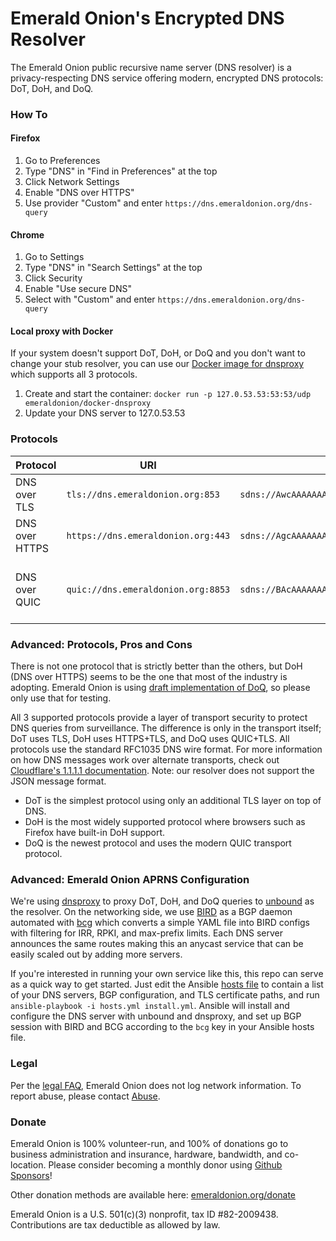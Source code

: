 # Emerald Onion's Encrypted DNS Resolver

The Emerald Onion public recursive name server (DNS resolver) is a privacy-respecting DNS service offering modern, encrypted DNS protocols: DoT, DoH, and DoQ.

### How To

#### Firefox

1. Go to Preferences
2. Type "DNS" in "Find in Preferences" at the top
3. Click Network Settings
4. Enable "DNS over HTTPS"
5. Use provider "Custom" and enter `https://dns.emeraldonion.org/dns-query`

#### Chrome

1. Go to Settings
2. Type "DNS" in "Search Settings" at the top
3. Click Security
4. Enable "Use secure DNS"
5. Select with "Custom" and enter `https://dns.emeraldonion.org/dns-query`

#### Local proxy with Docker

If your system doesn't support DoT, DoH, or DoQ and you don't want to change your stub resolver, you can use our [Docker image for dnsproxy](https://github.com/emeraldonion/docker-dnsproxy) which supports all 3 protocols.

1. Create and start the container: `docker run -p 127.0.53.53:53:53/udp emeraldonion/docker-dnsproxy`
2. Update your DNS server to 127.0.53.53

### Protocols

| Protocol       | URI                                | DNS Stamp                                                           | Spec                                                                                       |
|----------------|------------------------------------|---------------------------------------------------------------------|--------------------------------------------------------------------------------------------|
| DNS over TLS   | `tls://dns.emeraldonion.org:853`   | `sdns://AwcAAAAAAAAAAAAUZG5zLmVtZXJhbGRvbmlvbi5vcmc`                | [RFC 7858](https://tools.ietf.org/html/rfc7858)                                            |
| DNS over HTTPS | `https://dns.emeraldonion.org:443` | `sdns://AgcAAAAAAAAAAAAUZG5zLmVtZXJhbGRvbmlvbi5vcmcKL2Rucy1xdWVyeQ` | [RFC 8484](https://tools.ietf.org/html/rfc8484)                                            |
| DNS over QUIC  | `quic://dns.emeraldonion.org:8853` | `sdns://BAcAAAAAAAAAAAAUZG5zLmVtZXJhbGRvbmlvbi5vcmc`                | [draft-ietf-dprive-dnsoquic-02](https://tools.ietf.org/html/draft-ietf-dprive-dnsoquic-02) |

### Advanced: Protocols, Pros and Cons

There is not one protocol that is strictly better than the others, but DoH (DNS over HTTPS) seems to be the one that most of the industry is adopting. Emerald Onion is using [draft implementation of DoQ](https://github.com/AdguardTeam/dnsproxy/pull/128), so please only use that for testing.

All 3 supported protocols provide a layer of transport security to protect DNS queries from surveillance. The difference is only in the transport itself; DoT uses TLS, DoH uses HTTPS+TLS, and DoQ uses QUIC+TLS. All protocols use the standard RFC1035 DNS wire format. For more information on how DNS messages work over alternate transports, check out [Cloudflare's 1.1.1.1 documentation](https://developers.cloudflare.com/1.1.1.1/dns-over-https/wireformat). Note: our resolver does not support the JSON message format.

- DoT is the simplest protocol using only an additional TLS layer on top of DNS.
- DoH is the most widely supported protocol where browsers such as Firefox have built-in DoH support.
- DoQ is the newest protocol and uses the modern QUIC transport protocol.

### Advanced: Emerald Onion APRNS Configuration

We're using [dnsproxy](https://github.com/AdguardTeam/dnsproxy) to proxy DoT, DoH, and DoQ queries to [unbound](https://github.com/NLnetLabs/unbound) as the resolver. On the networking side, we use [BIRD](https://gitlab.nic.cz/labs/bird/tree/master) as a BGP daemon automated with [bcg](https://github.com/natesales/bcg) which converts a simple YAML file into BIRD configs with filtering for IRR, RPKI, and max-prefix limits. Each DNS server announces the same routes making this an anycast service that can be easily scaled out by adding more servers.

If you're interested in running your own service like this, this repo can serve as a quick way to get started. Just edit the Ansible [hosts file](https://github.com/emeraldonion/APRNS/blob/main/hosts.yml) to contain a list of your DNS servers, BGP configuration, and TLS certificate paths, and run `ansible-playbook -i hosts.yml install.yml`. Ansible will install and configure the DNS server with unbound and dnsproxy, and set up BGP session with BIRD and BCG according to the `bcg` key in your Ansible hosts file.

### Legal

Per the [legal FAQ](https://emeraldonion.org/faq/), Emerald Onion does not log network information. To report abuse, please contact [Abuse](mailto:abuse@emeraldonion.org).

### Donate

Emerald Onion is 100% volunteer-run, and 100% of donations go to business administration and insurance, hardware, bandwidth, and co-location. Please consider becoming a monthly donor using [Github Sponsors](https://github.com/sponsors/emeraldonion)!

Other donation methods are available here: [emeraldonion.org/donate](https://emeraldonion.org/donate/)

Emerald Onion is a U.S. 501(c)(3) nonprofit, tax ID #82-2009438. Contributions are tax deductible as allowed by law.

